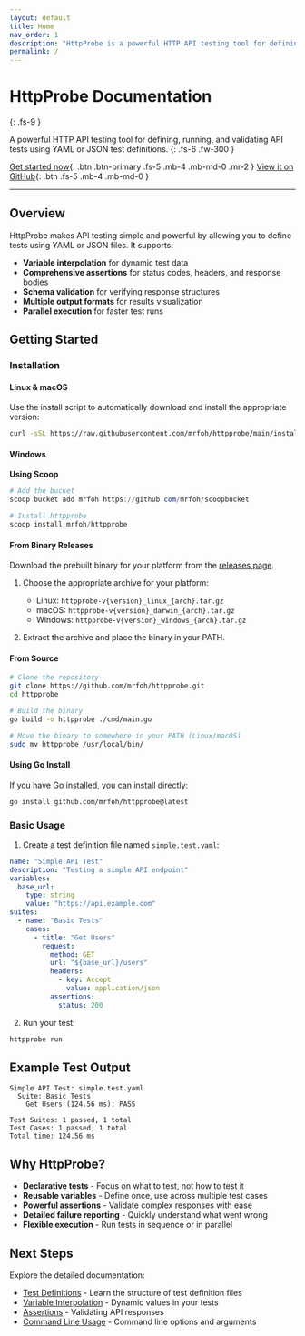 ```yaml
---
layout: default
title: Home
nav_order: 1
description: "HttpProbe is a powerful HTTP API testing tool for defining, running, and validating API tests."
permalink: /
---
```


# HttpProbe Documentation
{: .fs-9 }

A powerful HTTP API testing tool for defining, running, and validating API tests using YAML or JSON test definitions.
{: .fs-6 .fw-300 }

[Get started now](#getting-started){: .btn .btn-primary .fs-5 .mb-4 .mb-md-0 .mr-2 }
[View it on GitHub](https://github.com/mrfoh/httpprobe){: .btn .fs-5 .mb-4 .mb-md-0 }

---

## Overview

HttpProbe makes API testing simple and powerful by allowing you to define tests using YAML or JSON files. It supports:

- **Variable interpolation** for dynamic test data
- **Comprehensive assertions** for status codes, headers, and response bodies
- **Schema validation** for verifying response structures
- **Multiple output formats** for results visualization
- **Parallel execution** for faster test runs

## Getting Started

### Installation

#### Linux & macOS

Use the install script to automatically download and install the appropriate version:

```bash
curl -sSL https://raw.githubusercontent.com/mrfoh/httpprobe/main/install.sh | bash
```

#### Windows

**Using Scoop**

```powershell
# Add the bucket
scoop bucket add mrfoh https://github.com/mrfoh/scoopbucket

# Install httpprobe
scoop install mrfoh/httpprobe
```

#### From Binary Releases

Download the prebuilt binary for your platform from the [releases page](https://github.com/mrfoh/httpprobe/releases).

1. Choose the appropriate archive for your platform:
   - Linux: `httpprobe-v{version}_linux_{arch}.tar.gz`
   - macOS: `httpprobe-v{version}_darwin_{arch}.tar.gz`
   - Windows: `httpprobe-v{version}_windows_{arch}.tar.gz`

2. Extract the archive and place the binary in your PATH.

#### From Source

```bash
# Clone the repository
git clone https://github.com/mrfoh/httpprobe.git
cd httpprobe

# Build the binary
go build -o httpprobe ./cmd/main.go

# Move the binary to somewhere in your PATH (Linux/macOS)
sudo mv httpprobe /usr/local/bin/
```

#### Using Go Install

If you have Go installed, you can install directly:

```bash
go install github.com/mrfoh/httpprobe@latest
```

### Basic Usage

1. Create a test definition file named `simple.test.yaml`:

```yaml
name: "Simple API Test"
description: "Testing a simple API endpoint"
variables:
  base_url:
    type: string
    value: "https://api.example.com"
suites:
  - name: "Basic Tests"
    cases:
      - title: "Get Users"
        request:
          method: GET
          url: "${base_url}/users"
          headers:
            - key: Accept
              value: application/json
          assertions:
            status: 200
```

2. Run your test:

```bash
httpprobe run
```

## Example Test Output

```
Simple API Test: simple.test.yaml
  Suite: Basic Tests
    Get Users (124.56 ms): PASS

Test Suites: 1 passed, 1 total
Test Cases: 1 passed, 1 total
Total time: 124.56 ms
```

## Why HttpProbe?

- **Declarative tests** - Focus on what to test, not how to test it
- **Reusable variables** - Define once, use across multiple test cases
- **Powerful assertions** - Validate complex responses with ease
- **Detailed failure reporting** - Quickly understand what went wrong
- **Flexible execution** - Run tests in sequence or in parallel

## Next Steps

Explore the detailed documentation:

- [Test Definitions](test-definitions) - Learn the structure of test definition files
- [Variable Interpolation](variable-interpolation) - Dynamic values in your tests
- [Assertions](assertions) - Validating API responses
- [Command Line Usage](cli-usage) - Command line options and arguments